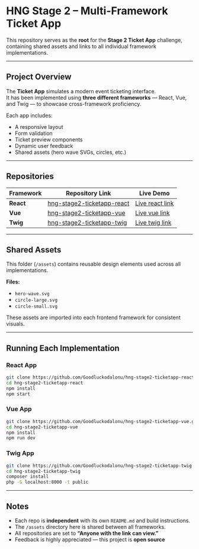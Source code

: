 # HNG Stage 2 – Multi-Framework Ticket App

This repository serves as the **root** for the **Stage 2 Ticket App** challenge, containing shared assets and links to all individual framework implementations.

---

## Project Overview

The **Ticket App** simulates a modern event ticketing interface.  
It has been implemented using **three different frameworks** — React, Vue, and Twig — to showcase cross-framework proficiency.

Each app includes:
- A responsive layout  
- Form validation  
- Ticket preview components  
- Dynamic user feedback  
- Shared assets (hero wave SVGs, circles, etc.)

---

## Repositories

| Framework | Repository Link | Live Demo |
|------------|-----------------|------------|
| **React** | [hng-stage2-ticketapp-react](https://github.com/Goodluckodalonu/hng-stage2-ticketapp-react) | [Live react link](https://ticket-app-mu-eight.vercel.app/) |
| **Vue** | [hng-stage2-ticketapp-vue](https://github.com/Goodluckodalonu/hng-stage2-ticketapp-vue) | [Live vue link](https://ticket-app-vue-hng.vercel.app/) |
| **Twig** | [hng-stage2-ticketapp-twig](https://github.com/Goodluckodalonu/hng-stage2-ticketapp-twig) | [Live twig link](https://ticket-app-twig-hng.onrender.com/) |

---

## Shared Assets

This folder (`/assets`) contains reusable design elements used across all implementations.

**Files:**
- `hero-wave.svg`  
- `circle-large.svg`  
- `circle-small.svg`

These assets are imported into each frontend framework for consistent visuals.

---

## Running Each Implementation

### React App
```bash
git clone https://github.com/Goodluckodalonu/hng-stage2-ticketapp-react.git
cd hng-stage2-ticketapp-react
npm install
npm start
````

### Vue App

```bash
git clone https://github.com/Goodluckodalonu/hng-stage2-ticketapp-vue.git
cd hng-stage2-ticketapp-vue
npm install
npm run dev
```

### Twig App

```bash
git clone https://github.com/Goodluckodalonu/hng-stage2-ticketapp-twig.git
cd hng-stage2-ticketapp-twig
composer install
php -S localhost:8000 -t public
```

---

## Notes

* Each repo is **independent** with its own `README.md` and build instructions.
* The `/assets` directory here is shared between all frameworks.
* All repositories are set to **“Anyone with the link can view.”**
* Feedback is highly appreciated — this project is **open source** 
